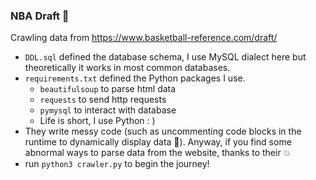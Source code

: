### NBA Draft :jack_o_lantern:
Crawling data from https://www.basketball-reference.com/draft/

- `DDL.sql` defined the database schema, I use MySQL dialect here but theoretically it works in most common databases.
- `requirements.txt` defined the Python packages I use.
  - `beautifulsoup` to parse html data
  - `requests` to send http requests
  - `pymysql` to interact with database
  - Life is short, I use Python : )
- They write messy code (such as uncommenting code blocks in the runtime to dynamically display data :hankey:). Anyway, if you find some abnormal ways to parse data from the website, thanks to their :boom:
- run `python3 crawler.py` to begin the journey!